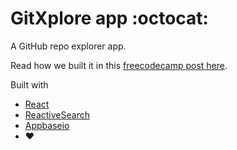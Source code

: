 # GitXplore app :octocat:

A GitHub repo explorer app.

Read how we built it in this [freecodecamp post here](https://medium.freecodecamp.org/building-a-github-repo-explorer-with-react-and-elasticsearch-8e1190e59c13).

Built with 

- [React](https://reactjs.org/)
- [ReactiveSearch](https://opensource.appbase.io/reactivesearch)
- [Appbaseio](https://appbase.io)
- ❤

